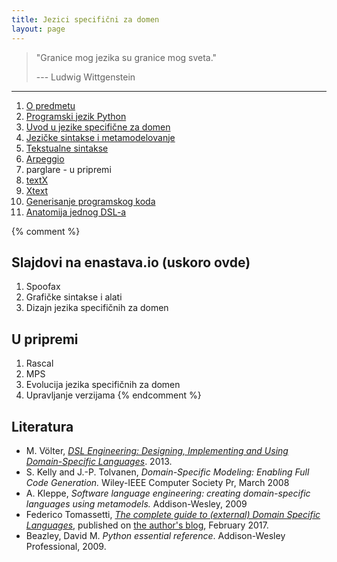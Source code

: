 ```yaml
---
title: Jezici specifični za domen
layout: page
---
```


> "Granice mog jezika su granice mog sveta."
> 
> --- Ludwig Wittgenstein

---

1. [O predmetu](jsd/upoznavanje.html)
1. [Programski jezik Python](tech/Python.html)
1. [Uvod u jezike specifične za domen](jsd/uvod.html)
1. [Jezičke sintakse i metamodelovanje](jsd/jezicke-sintakse-i-metamodelovanje.html)
1. [Tekstualne sintakse](jsd/tekstualne-sintakse.html)
1. [Arpeggio](tech/arpeggio.html)
1. parglare - u pripremi
1. [textX](tech/textx.html)
1. [Xtext](jsd/06-Xtext.html)
1. [Generisanje programskog koda](jsd/generisanje-programskog-koda.html)
1. [Anatomija jednog DSL-a](jsd/anatomija-dsla.html)

{% comment %}
## Slajdovi na enastava.io (uskoro ovde)
1. Spoofax
1. Grafičke sintakse i alati
1. Dizajn jezika specifičnih za domen

## U pripremi
1. Rascal
1. MPS
1. Evolucija jezika specifičnih za domen
1. Upravljanje verzijama
{% endcomment %}

## Literatura

- M. Völter, [*DSL Engineering: Designing, Implementing and Using
  Domain-Specific Languages*](http://dslbook.org/). 2013.
- S. Kelly and J.-P. Tolvanen, *Domain-Specific Modeling: Enabling Full Code
  Generation.* Wiley-IEEE Computer Society Pr, March 2008
- A. Kleppe, *Software language engineering: creating domain-specific languages
  using metamodels.* Addison-Wesley, 2009
- Federico Tomassetti, [*The complete guide to (external) Domain Specific
  Languages*](https://tomassetti.me/domain-specific-languages/), published
  on [the author's blog](https://tomassetti.me/), February 2017.
- Beazley, David M. *Python essential reference*. Addison-Wesley Professional,
  2009.

